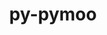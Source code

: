 ---
title: "py-pymoo"
layout: cache
categories: [package, develop-2024-01-21]
meta: {"versions": ["0.5.0"], "compilers": ["gcc@=11.4.0", "gcc@=9.4.0", "oneapi@=2023.2.0"], "oss": ["ubuntu20.04", "ubuntu22.04"], "platforms": ["linux"], "targets": ["aarch64", "neoverse_v1", "ppc64le", "x86_64_v3"], "stacks": ["e4s", "e4s-aarch64", "e4s-neoverse_v1", "e4s-oneapi", "e4s-power", "root"], "num_specs": 5, "num_specs_by_stack": {"e4s-neoverse_v1": 1, "root": 5, "e4s-power": 1, "e4s": 1, "e4s-oneapi": 1, "e4s-aarch64": 1}}
spec_details: [{"hash": "g77huvvcwpgpf5toubntysj33nrftrnh", "compiler": "gcc@=11.4.0", "versions": ["0.5.0"], "os": "ubuntu20.04", "platform": "linux", "target": "neoverse_v1", "variants": ["build_system=python_pip"], "stacks": ["e4s-neoverse_v1", "root"], "size": "-", "tarball": "https://binaries.spack.io/releases/develop-2024-01-21/build_cache/linux-ubuntu20.04-neoverse_v1/gcc-11.4.0/py-pymoo-0.5.0/linux-ubuntu20.04-neoverse_v1-gcc-11.4.0-py-pymoo-0.5.0-g77huvvcwpgpf5toubntysj33nrftrnh.spack"}, {"hash": "cqppovaktyqavdxmlfjwv4bh45rrmgdi", "compiler": "gcc@=9.4.0", "versions": ["0.5.0"], "os": "ubuntu20.04", "platform": "linux", "target": "ppc64le", "variants": ["build_system=python_pip"], "stacks": ["root", "e4s-power"], "size": "-", "tarball": "https://binaries.spack.io/releases/develop-2024-01-21/build_cache/linux-ubuntu20.04-ppc64le/gcc-9.4.0/py-pymoo-0.5.0/linux-ubuntu20.04-ppc64le-gcc-9.4.0-py-pymoo-0.5.0-cqppovaktyqavdxmlfjwv4bh45rrmgdi.spack"}, {"hash": "r5b2kjdcycwpdbbbezhjdtvaso5hgwae", "compiler": "gcc@=11.4.0", "versions": ["0.5.0"], "os": "ubuntu20.04", "platform": "linux", "target": "x86_64_v3", "variants": ["build_system=python_pip"], "stacks": ["e4s", "root"], "size": "-", "tarball": "https://binaries.spack.io/releases/develop-2024-01-21/build_cache/linux-ubuntu20.04-x86_64_v3/gcc-11.4.0/py-pymoo-0.5.0/linux-ubuntu20.04-x86_64_v3-gcc-11.4.0-py-pymoo-0.5.0-r5b2kjdcycwpdbbbezhjdtvaso5hgwae.spack"}, {"hash": "cxlqhuilnncmzaa5bv2ybjtaft3pu7yg", "compiler": "oneapi@=2023.2.0", "versions": ["0.5.0"], "os": "ubuntu20.04", "platform": "linux", "target": "x86_64_v3", "variants": ["build_system=python_pip"], "stacks": ["e4s-oneapi", "root"], "size": "-", "tarball": "https://binaries.spack.io/releases/develop-2024-01-21/build_cache/linux-ubuntu20.04-x86_64_v3/oneapi-2023.2.0/py-pymoo-0.5.0/linux-ubuntu20.04-x86_64_v3-oneapi-2023.2.0-py-pymoo-0.5.0-cxlqhuilnncmzaa5bv2ybjtaft3pu7yg.spack"}, {"hash": "f6vb2whmewehjklzkpuh27g3u3qnkdl5", "compiler": "gcc@=11.4.0", "versions": ["0.5.0"], "os": "ubuntu22.04", "platform": "linux", "target": "aarch64", "variants": ["build_system=python_pip"], "stacks": ["root", "e4s-aarch64"], "size": "-", "tarball": "https://binaries.spack.io/releases/develop-2024-01-21/build_cache/linux-ubuntu22.04-aarch64/gcc-11.4.0/py-pymoo-0.5.0/linux-ubuntu22.04-aarch64-gcc-11.4.0-py-pymoo-0.5.0-f6vb2whmewehjklzkpuh27g3u3qnkdl5.spack"}]
---